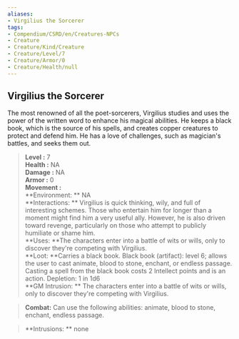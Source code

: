 ```yaml
---
aliases:
- Virgilius the Sorcerer
tags:
- Compendium/CSRD/en/Creatures-NPCs
- Creature
- Creature/Kind/Creature
- Creature/Level/7
- Creature/Armor/0
- Creature/Health/null
---
```


  
## Virgilius the Sorcerer  
The most renowned of all the poet-sorcerers, Virgilius studies and uses the power of the written word to enhance his magical abilities. He keeps a black book, which is the source of his spells, and creates copper creatures to protect and defend him. He has a love of challenges, such as magician's battles, and seeks them out.  

  
> **Level :** 7  
> **Health :** NA  
> **Damage :** NA  
> **Armor :** 0  
> **Movement :**   
> **Environment: ** NA  
> **Interactions: ** Virgilius is quick thinking, wily, and full of interesting schemes. Those who entertain him for longer than a moment might find him a very useful ally. However, he is also driven toward revenge, particularly on those who attempt to publicly humiliate or shame him.  
> **Uses: **The characters enter into a battle of wits or wills, only to discover they're competing with Virgilius.  
> **Loot: **Carries a black book. Black book (artifact): level 6; allows the user to cast animate, blood to stone, enchant, or endless passage. Casting a spell from the black book costs 2 Intellect points and is an action. Depletion: 1 in 1d6  
> **GM Intrusion: ** The characters enter into a battle of wits or wills, only to discover they're competing with Virgilius.  

> **Combat:** 
> Can use the following abilities: animate, blood to stone, enchant, endless passage.  
  

> **Intrusions: ** 
> none  
